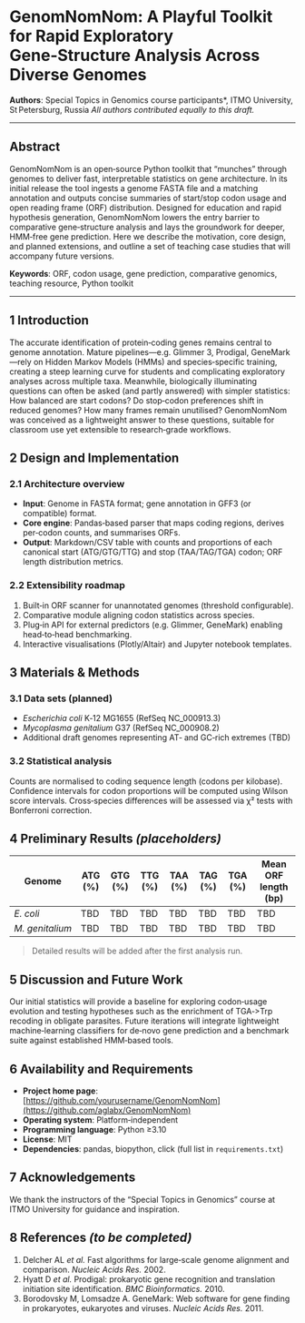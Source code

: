 # GenomNomNom: A Playful Toolkit for Rapid Exploratory Gene‑Structure Analysis Across Diverse Genomes

**Authors**: Special Topics in Genomics course participants\*, ITMO University, St Petersburg, Russia
*All authors contributed equally to this draft.*

---

## Abstract

GenomNomNom is an open‑source Python toolkit that “munches” through genomes to deliver fast, interpretable statistics on gene architecture.  In its initial release the tool ingests a genome FASTA file and a matching annotation and outputs concise summaries of start/stop codon usage and open reading frame (ORF) distribution.  Designed for education and rapid hypothesis generation, GenomNomNom lowers the entry barrier to comparative gene‑structure analysis and lays the groundwork for deeper, HMM‑free gene prediction.  Here we describe the motivation, core design, and planned extensions, and outline a set of teaching case studies that will accompany future versions.

**Keywords**: ORF, codon usage, gene prediction, comparative genomics, teaching resource, Python toolkit

---

## 1 Introduction

The accurate identification of protein‑coding genes remains central to genome annotation.  Mature pipelines—e.g. Glimmer 3, Prodigal, GeneMark—rely on Hidden Markov Models (HMMs) and species‑specific training, creating a steep learning curve for students and complicating exploratory analyses across multiple taxa.  Meanwhile, biologically illuminating questions can often be asked (and partly answered) with simpler statistics: How balanced are start codons?  Do stop‑codon preferences shift in reduced genomes?  How many frames remain unutilised?  GenomNomNom was conceived as a lightweight answer to these questions, suitable for classroom use yet extensible to research‑grade workflows.

## 2 Design and Implementation

### 2.1 Architecture overview

* **Input**: Genome in FASTA format; gene annotation in GFF3 (or compatible) format.
* **Core engine**: Pandas‑based parser that maps coding regions, derives per‑codon counts, and summarises ORFs.
* **Output**: Markdown/CSV table with counts and proportions of each canonical start (ATG/GTG/TTG) and stop (TAA/TAG/TGA) codon; ORF length distribution metrics.

### 2.2 Extensibility roadmap

1. Built‑in ORF scanner for unannotated genomes (threshold configurable).
2. Comparative module aligning codon statistics across species.
3. Plug‑in API for external predictors (e.g. Glimmer, GeneMark) enabling head‑to‑head benchmarking.
4. Interactive visualisations (Plotly/Altair) and Jupyter notebook templates.

## 3 Materials & Methods

### 3.1 Data sets (planned)

* *Escherichia coli* K‑12 MG1655 (RefSeq NC\_000913.3)
* *Mycoplasma genitalium* G37 (RefSeq NC\_000908.2)
* Additional draft genomes representing AT‑ and GC‑rich extremes (TBD)

### 3.2 Statistical analysis

Counts are normalised to coding sequence length (codons per kilobase).  Confidence intervals for codon proportions will be computed using Wilson score intervals.  Cross‑species differences will be assessed via χ² tests with Bonferroni correction.

## 4 Preliminary Results *(placeholders)*

| Genome          | ATG (%) | GTG (%) | TTG (%) | TAA (%) | TAG (%) | TGA (%) | Mean ORF length (bp) |
| --------------- | ------- | ------- | ------- | ------- | ------- | ------- | -------------------- |
| *E. coli*       | TBD     | TBD     | TBD     | TBD     | TBD     | TBD     | TBD                  |
| *M. genitalium* | TBD     | TBD     | TBD     | TBD     | TBD     | TBD     | TBD                  |

> Detailed results will be added after the first analysis run.

## 5 Discussion and Future Work

Our initial statistics will provide a baseline for exploring codon‑usage evolution and testing hypotheses such as the enrichment of TGA‑>Trp recoding in obligate parasites.  Future iterations will integrate lightweight machine‑learning classifiers for de‑novo gene prediction and a benchmark suite against established HMM‑based tools.

## 6 Availability and Requirements

* **Project home page**: [https://github.com/yourusername/GenomNomNom](https://github.com/aglabx/GenomNomNom)
* **Operating system**: Platform‑independent
* **Programming language**: Python ≥3.10
* **License**: MIT
* **Dependencies**: pandas, biopython, click (full list in `requirements.txt`)

## 7 Acknowledgements

We thank the instructors of the “Special Topics in Genomics” course at ITMO University for guidance and inspiration.

## 8 References *(to be completed)*

1. Delcher AL *et al.* Fast algorithms for large‑scale genome alignment and comparison. *Nucleic Acids Res.* 2002.
2. Hyatt D *et al.* Prodigal: prokaryotic gene recognition and translation initiation site identification. *BMC Bioinformatics.* 2010.
3. Borodovsky M, Lomsadze A. GeneMark: Web software for gene finding in prokaryotes, eukaryotes and viruses. *Nucleic Acids Res.* 2011.
